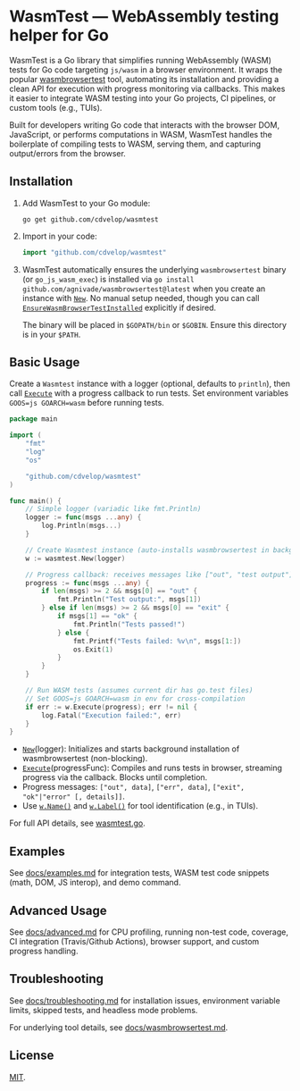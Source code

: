 # WasmTest — WebAssembly testing helper for Go

WasmTest is a Go library that simplifies running WebAssembly (WASM) tests for Go code targeting `js/wasm` in a browser environment. It wraps the popular [wasmbrowsertest](https://github.com/agnivade/wasmbrowsertest) tool, automating its installation and providing a clean API for execution with progress monitoring via callbacks. This makes it easier to integrate WASM testing into your Go projects, CI pipelines, or custom tools (e.g., TUIs).

Built for developers writing Go code that interacts with the browser DOM, JavaScript, or performs computations in WASM, WasmTest handles the boilerplate of compiling tests to WASM, serving them, and capturing output/errors from the browser.

## Installation

1. Add WasmTest to your Go module:
   ```
   go get github.com/cdvelop/wasmtest
   ```

2. Import in your code:
   ```go
   import "github.com/cdvelop/wasmtest"
   ```

3. WasmTest automatically ensures the underlying `wasmbrowsertest` binary (or `go_js_wasm_exec`) is installed via `go install github.com/agnivade/wasmbrowsertest@latest` when you create an instance with [`New`](wasmtest.go). No manual setup needed, though you can call [`EnsureWasmBrowserTestInstalled`](wasmtest.go:46) explicitly if desired.

   The binary will be placed in `$GOPATH/bin` or `$GOBIN`. Ensure this directory is in your `$PATH`.

## Basic Usage

Create a `Wasmtest` instance with a logger (optional, defaults to `println`), then call [`Execute`](wasmtest.go) with a progress callback to run tests. Set environment variables `GOOS=js GOARCH=wasm` before running tests.

```go
package main

import (
	"fmt"
	"log"
	"os"

	"github.com/cdvelop/wasmtest"
)

func main() {
	// Simple logger (variadic like fmt.Println)
	logger := func(msgs ...any) {
		log.Println(msgs...)
	}

	// Create Wasmtest instance (auto-installs wasmbrowsertest in background)
	w := wasmtest.New(logger)

	// Progress callback: receives messages like ["out", "test output"], ["err", "error msg"], ["exit", "ok"|"error"]
	progress := func(msgs ...any) {
		if len(msgs) >= 2 && msgs[0] == "out" {
			fmt.Println("Test output:", msgs[1])
		} else if len(msgs) >= 2 && msgs[0] == "exit" {
			if msgs[1] == "ok" {
				fmt.Println("Tests passed!")
			} else {
				fmt.Printf("Tests failed: %v\n", msgs[1:])
				os.Exit(1)
			}
		}
	}

	// Run WASM tests (assumes current dir has go.test files)
	// Set GOOS=js GOARCH=wasm in env for cross-compilation
	if err := w.Execute(progress); err != nil {
		log.Fatal("Execution failed:", err)
	}
}
```

- [`New`](wasmtest.go:19)(logger): Initializes and starts background installation of wasmbrowsertest (non-blocking).
- [`Execute`](wasmtest.go)(progressFunc): Compiles and runs tests in browser, streaming progress via the callback. Blocks until completion.
- Progress messages: `["out", data]`, `["err", data]`, `["exit", "ok"|"error" [, details]]`.
- Use [`w.Name()`](wasmtest.go) and [`w.Label()`](wasmtest.go) for tool identification (e.g., in TUIs).

For full API details, see [wasmtest.go](wasmtest.go).

## Examples

See [docs/examples.md](docs/examples.md) for integration tests, WASM test code snippets (math, DOM, JS interop), and demo command.

## Advanced Usage

See [docs/advanced.md](docs/advanced.md) for CPU profiling, running non-test code, coverage, CI integration (Travis/Github Actions), browser support, and custom progress handling.

## Troubleshooting

See [docs/troubleshooting.md](docs/troubleshooting.md) for installation issues, environment variable limits, skipped tests, and headless mode problems.

For underlying tool details, see [docs/wasmbrowsertest.md](docs/wasmbrowsertest.md).

## License

[MIT](LICENSE).
